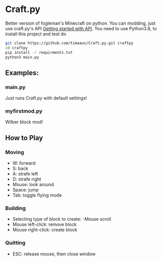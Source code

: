 # Craft.py

Better version of fogleman's Minecraft on python. You can modding, just use craft.py's API [Getting started with API](https://github.com/timaaos/Craft.py/wiki/Getting-started-with-API). You need to use Python3.8, to install this project and test do
```sh
git clone https://github.com/timaaos/Craft.py.git craftpy
cd craftpy
pip install -r requirments.txt
python3 main.py
```
## Examples:

### main.py
Just runs Craft.py with default settings!
### myfirstmod.py
Wilber block mod!
## How to Play

### Moving

- W: forward
- S: back
- A: strafe left
- D: strafe right
- Mouse: look around
- Space: jump
- Tab: toggle flying mode

### Building

- Selecting type of block to create:
    -Mouse scroll
- Mouse left-click: remove block
- Mouse right-click: create block

### Quitting

- ESC: release mouse, then close window
